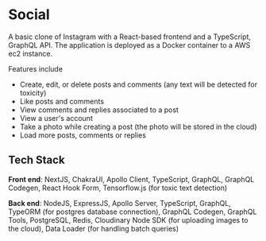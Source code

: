 # Social

A basic clone of Instagram with a React-based frontend and a TypeScript, GraphQL API. The application is deployed as a Docker container to a AWS ec2
instance.

Features include
* Create, edit, or delete posts and comments (any text will be detected for toxicity)
* Like posts and comments
* View comments and replies associated to a post
* View a user's account
* Take a photo while creating a post (the photo will be stored in the cloud)
* Load more posts, comments or replies

## Tech Stack
__Front end__: NextJS, ChakraUI, Apollo Client, TypeScript, GraphQL, GraphQL Codegen, React Hook Form, Tensorflow.js (for toxic text detection)

__Back end__: NodeJS, ExpressJS, Apollo Server, TypeScript, GraphQL, TypeORM (for postgres database connection), GraphQL Codegen,
GraphQL Tools, PostgreSQL, Redis, Cloudinary Node SDK (for uploading images to the cloud), Data Loader (for handling batch queries)
